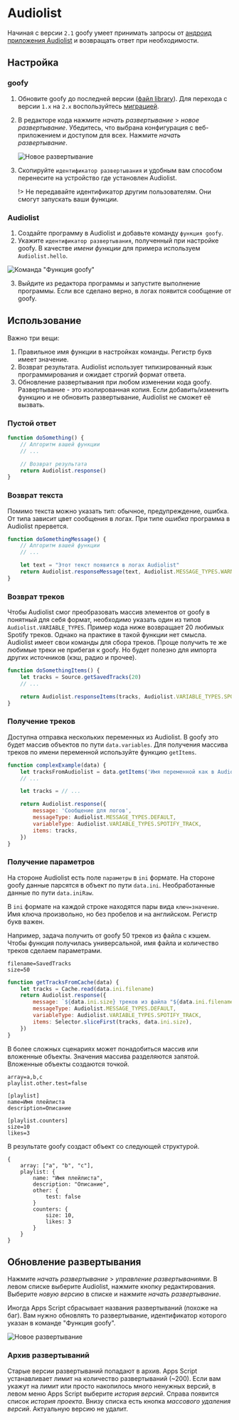 # Audiolist

Начиная с версии `2.1` goofy умеет принимать запросы от [андроид приложения Audiolist](https://play.google.com/store/apps/details?id=ru.chimildic.audiolist) и возвращать ответ при необходимости.

## Настройка

### goofy

1. Обновите goofy до последней версии ([файл library](https://github.com/Chimildic/goofy/blob/main/library.js)). Для перехода с версии `1.x` на `2.x` воспользуйтесь [миграцией](/migrate2).
2. В редакторе кода нажмите _начать развертывание_ > _новое развертывание_. Убедитесь, что выбрана конфигурация с веб-приложением и доступом для всех. Нажмите _начать развертывание_.

   ![Новое развертывание](/img/new-deploy-audiolist.png ':size=60%')

3. Скопируйте `идентификатор развертывания` и удобным вам способом перенесите на устройство где установлен Audiolist.

   !> Не передавайте идентификатор другим пользователям. Они смогут запускать ваши функции.

### Audiolist

1. Создайте программу в Audiolist и добавьте команду `функция goofy`. 
2. Укажите `идентификатор развертывания`, полученный при настройке goofy. В качестве _имени функции_ для примера используем `Audiolist.hello`.

  ![Команда "Функция goofy"](/img/goofy-command-audiolist.jpg ':size=60%')

3. Выйдите из редактора программы и запустите выполнение программы. Если все сделано верно, в логах появится сообщение от goofy.

## Использование

Важно три вещи:

1. Правильное имя функции в настройках команды. Регистр букв имеет значение.
2. Возврат результата. Audiolist использует типизированный язык программирования и ожидает строгий формат ответа.
3. Обновление развертывания при любом изменении кода goofy. Развертывание - это изолированная копия. Если добавить/изменить функцию и не обновить развертывание, Audiolist не сможет её вызвать.

### Пустой ответ

```js
function doSomething() {
    // Алгоритм вашей функции
    // ...

    // Возврат результата
    return Audiolist.response()
}
```

### Возврат текста

Помимо текста можно указать тип: обычное, предупреждение, ошибка. От типа зависит цвет сообщения в логах. При типе _ошибка_ программа в Audiolist прервется.

```js
function doSomethingMessage() {
    // Алгоритм вашей функции
    // ...

    let text = "Этот текст появится в логах Audiolist"
    return Audiolist.responseMessage(text, Audiolist.MESSAGE_TYPES.WARNINNG)
}
```

### Возврат треков

Чтобы Audiolist смог преобразовать массив элементов от goofy в понятный для себя формат, необходимо указать один из типов `Audiolist.VARIABLE_TYPES`. Пример кода ниже возвращает 20 любимых Spotify треков. Однако на практике в такой функции нет смысла. Audiolist имеет свои команды для сбора треков. Проще получить те же любимые треки не прибегая к goofy. Но будет полезно для импорта других источников (кэш, радио и прочее).

```js
function doSomethingItems() {
    let tracks = Source.getSavedTracks(20)
    // ...

    return Audiolist.responseItems(tracks, Audiolist.VARIABLE_TYPES.SPOTIFY_TRACK)
}
```

### Получение треков

Доступна отправка нескольких переменных из Audiolist. В goofy это будет массив объектов по пути `data.variables`. Для получения массива треков по имени переменной используйте функцию `getItems`.

```js
function complexExample(data) {
    let tracksFromAudiolist = data.getItems('Имя переменной как в Audiolist')
    // ...

    let tracks = // ...

    return Audiolist.response({
        message: 'Сообщение для логов',
        messageType: Audiolist.MESSAGE_TYPES.DEFAULT,
        variableType: Audiolist.VARIABLE_TYPES.SPOTIFY_TRACK,
        items: tracks,
    })
}
```

### Получение параметров

На стороне Audiolist есть поле `параметры` в `ini` формате. На стороне goofy данные парсятся в объект по пути `data.ini`. Необработанные данные по пути `data.iniRaw`.

В `ini` формате на каждой строке находятся пары вида `ключ=значение`. Имя ключа произвольно, но без пробелов и на английском. Регистр букв важен.

Например, задача получить от goofy 50 треков из файла с кэшем. Чтобы функция получилась универсальной, имя файла и количество треков сделаем параметрами.

```
filename=SavedTracks
size=50
```

```js
function getTracksFromCache(data) {
    let tracks = Cache.read(data.ini.filename)
    return Audiolist.response({
        message: `${data.ini.size} треков из файла "${data.ini.filename}"`,
        messageType: Audiolist.MESSAGE_TYPES.DEFAULT,
        variableType: Audiolist.VARIABLE_TYPES.SPOTIFY_TRACK,
        items: Selector.sliceFirst(tracks, data.ini.size),
    })
}
```

В более сложных сценариях может понадобиться массив или вложенные объекты. Значения массива разделяются запятой. Вложенные объекты создаются точкой.

```
array=a,b,c
playlist.other.test=false

[playlist]
name=Имя плейлиста
description=Описание

[playlist.counters]
size=10
likes=3
```

В результате goofy создаст объект со следующей структурой.
```
{
    array: ["a", "b", "c"],
    playlist: {
        name: "Имя плейлиста",
        description: "Описание",
        other: {
            test: false
        }
        counters: {
            size: 10,
            likes: 3
        }
    }
}
```

## Обновление развертывания

Нажмите _начать развертывание_ > _управление развертываниями_. В левом списке выберите Audiolist, нажмите кнопку редактирования. Выберите _новую версию_ в списке и нажмите _начать развертывание_.

Иногда Apps Script сбрасывает названия развертываний (похоже на баг). Вам нужно обновлять то развертывание, идентификатор которого указан в команде "Функция goofy".

   ![Новое развертывание](/img/update-deploy-audiolist.png ':size=60%')

### Архив развертываний

Старые версии развертываний попадают в архив. Apps Script устанавливает лимит на количество развертываний (~200). Если вам укажут на лимит или просто накопилось много ненужных версий, в левом меню Apps Script выберите _история версий_. Справа появится список _история проекта_. Внизу списка есть кнопка _массового удаления версий_. Актуальную версию не удалит.
